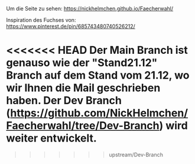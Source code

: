 Um die Seite zu sehen:
https://nickhelmchen.github.io/Faecherwahl/

Inspiration des Fuchses von:
https://www.pinterest.de/pin/685743480740526212/

<<<<<<< HEAD
Der Main Branch ist genauso wie der "Stand21.12" Branch auf dem Stand vom 21.12, wo wir Ihnen die Mail geschrieben haben. Der Dev Branch (https://github.com/NickHelmchen/Faecherwahl/tree/Dev-Branch) wird weiter entwickelt.
=======
>>>>>>> upstream/Dev-Branch
